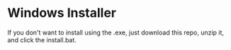 # Windows Installer

If you don't want to install using the .exe, just download this repo, unzip it, and click the install.bat.
